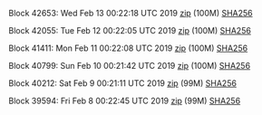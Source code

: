 Block 42653: Wed Feb 13 00:22:18 UTC 2019 [zip](https://dash-bootstrap.ams3.digitaloceanspaces.com/testnet/2019-02-13/bootstrap.dat.zip) (100M) [SHA256](https://dash-bootstrap.ams3.digitaloceanspaces.com/testnet/2019-02-13/sha256.txt)

Block 42055: Tue Feb 12 00:22:05 UTC 2019 [zip](https://dash-bootstrap.ams3.digitaloceanspaces.com/testnet/2019-02-12/bootstrap.dat.zip) (100M) [SHA256](https://dash-bootstrap.ams3.digitaloceanspaces.com/testnet/2019-02-12/sha256.txt)

Block 41411: Mon Feb 11 00:22:08 UTC 2019 [zip](https://dash-bootstrap.ams3.digitaloceanspaces.com/testnet/2019-02-11/bootstrap.dat.zip) (100M) [SHA256](https://dash-bootstrap.ams3.digitaloceanspaces.com/testnet/2019-02-11/sha256.txt)

Block 40799: Sun Feb 10 00:21:42 UTC 2019 [zip](https://dash-bootstrap.ams3.digitaloceanspaces.com/testnet/2019-02-10/bootstrap.dat.zip) (100M) [SHA256](https://dash-bootstrap.ams3.digitaloceanspaces.com/testnet/2019-02-10/sha256.txt)

Block 40212: Sat Feb  9 00:21:11 UTC 2019 [zip](https://dash-bootstrap.ams3.digitaloceanspaces.com/testnet/2019-02-09/bootstrap.dat.zip) (99M) [SHA256](https://dash-bootstrap.ams3.digitaloceanspaces.com/testnet/2019-02-09/sha256.txt)

Block 39594: Fri Feb  8 00:22:45 UTC 2019 [zip](https://dash-bootstrap.ams3.digitaloceanspaces.com/testnet/2019-02-08/bootstrap.dat.zip) (99M) [SHA256](https://dash-bootstrap.ams3.digitaloceanspaces.com/testnet/2019-02-08/sha256.txt)
